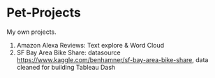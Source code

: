 # Pet-Projects
My own projects.
1. Amazon Alexa Reviews: Text explore & Word Cloud
2. SF Bay Area Bike Share: datasource https://www.kaggle.com/benhamner/sf-bay-area-bike-share, data cleaned for building Tableau Dash
